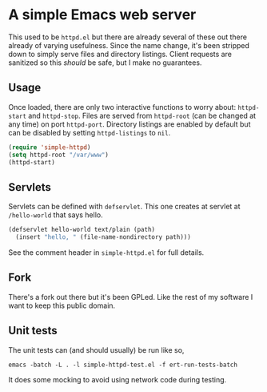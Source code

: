 # A simple Emacs web server

This used to be `httpd.el` but there are already several of these out
there already of varying usefulness. Since the name change, it's been
stripped down to simply serve files and directory listings. Client
requests are sanitized so this *should* be safe, but I make no
guarantees.

## Usage

Once loaded, there are only two interactive functions to worry about:
`httpd-start` and `httpd-stop`. Files are served from `httpd-root`
(can be changed at any time) on port `httpd-port`. Directory listings
are enabled by default but can be disabled by setting `httpd-listings`
to `nil`.

```cl
(require 'simple-httpd)
(setq httpd-root "/var/www")
(httpd-start)
```

## Servlets

Servlets can be defined with `defservlet`. This one creates at servlet
at `/hello-world` that says hello.

```cl
(defservlet hello-world text/plain (path)
  (insert "hello, " (file-name-nondirectory path)))
```

See the comment header in `simple-httpd.el` for full details.

## Fork

There's a fork out there but it's been GPLed. Like the rest of my
software I want to keep this public domain.

## Unit tests

The unit tests can (and should usually) be run like so,

    emacs -batch -L . -l simple-httpd-test.el -f ert-run-tests-batch

It does some mocking to avoid using network code during testing.
